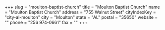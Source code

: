 +++
slug = "moulton-baptist-church"
title = "Moulton Baptist Church"
name = "Moulton Baptist Church"
address = "755 Walnut Street"
cityIndexKey = "city-al-moulton"
city = "Moulton"
state = "AL"
postal = "35650"
website = ""
phone = "256 974-0661"
fax = ""
+++
